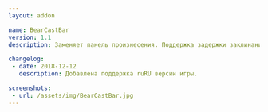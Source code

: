 ```yaml
---
layout: addon

name: BearCastBar
version: 1.1
description: Заменяет панель произнесения. Поддержка задержки заклинаний. Таймеры атаки.

changelog:
 - date: 2018-12-12
   description: Добавлена поддержка ruRU версии игры.

screenshots:
 - url: /assets/img/BearCastBar.jpg
---
```

